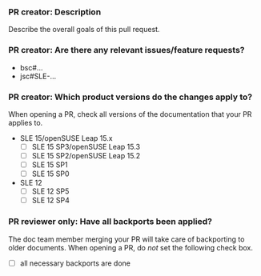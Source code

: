 ### PR creator: Description

Describe the overall goals of this pull request.


### PR creator: Are there any relevant issues/feature requests?

* bsc#...
* jsc#SLE-...


### PR creator: Which product versions do the changes apply to?

When opening a PR, check all versions of the documentation that your PR applies to.

- SLE 15/openSUSE Leap 15.x
  - [ ] SLE 15 SP3/openSUSE Leap 15.3
  - [ ] SLE 15 SP2/openSUSE Leap 15.2
  - [ ] SLE 15 SP1
  - [ ] SLE 15 SP0
- SLE 12
  - [ ] SLE 12 SP5
  - [ ] SLE 12 SP4

### PR reviewer only: Have all backports been applied?

The doc team member merging your PR will take care of backporting to older documents.
When opening a PR, do *not* set the following check box.

- [ ] all necessary backports are done

